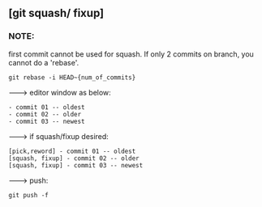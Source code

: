 ## [git squash/ fixup] 
### NOTE: 

first commit cannot be used for squash. If only 2 commits on branch, you cannot do a 'rebase'. 

```
git rebase -i HEAD~{num_of_commits}
```
---> editor window as below:
```
- commit 01 -- oldest 
- commit 02 -- older
- commit 03 -- newest
```

---> if squash/fixup desired: 
```
[pick,reword] - commit 01 -- oldest 
[squash, fixup] - commit 02 -- older
[squash, fixup] - commit 03 -- newest
```

---> push: 
```
git push -f
```

